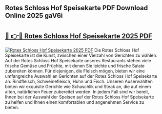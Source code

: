 ## Rotes Schloss Hof Speisekarte PDF Download Online 2025 gaV6i

# <h2><a href="http://gc9m4mw.nevu.top/?p=Rotes+Schloss+Hof+Speisekarte">🔗 👉🔴 Rotes Schloss Hof Speisekarte 2025 PDF</a></h2>

[![Rotes Schloss Hof Speisekarte 2025 PDF](https://i.imgur.com/dBaPXMq.png)](http://gc9m4mw.nevu.top/?p=Rotes+Schloss+Hof+Speisekarte)
Die Rotes Schloss Hof Speisekarte ist die Kunst, zwischen einer Vielzahl von Gerichten zu wählen. Auf der Rotes Schloss Hof Speisekarte unseres Restaurants stehen viele frische Gemüse und Früchte, mit denen Sie leichte und frische Salate zubereiten können. Für diejenigen, die Fleisch mögen, bieten wir eine umfangreiche Auswahl an Gerichten auf der Rotes Schloss Hof Speisekarte an: Rindfleisch, Schweinefleisch, Huhn und Fisch. Unseren Auserwählten bieten wir exquisite Gerichte wie Schaschlik und Steak an, die auf einem alten, natürlichen Feuer zubereitet werden. In jedem Fall sind wir bereit, Ihnen bei der Auswahl der Speisen auf der Rotes Schloss Hof Speisekarte zu helfen und Ihnen einen komfortablen und angenehmen Service zu bieten.
